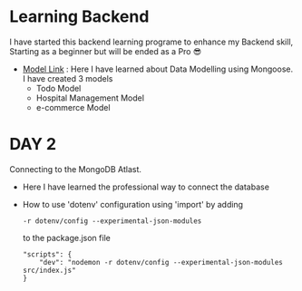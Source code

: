 # Learning Backend

I have started this backend learning programe to enhance my Backend skill, Starting as a beginner but will be ended as a Pro 😎

- [Model Link](https://stackblitz.com/edit/stackblitz-starters-ngdqt2) : Here I have learned about Data Modelling using Mongoose. I have created 3 models 
    - Todo Model
    - Hospital Management Model
    - e-commerce Model

# DAY 2 
Connecting to the MongoDB Atlast.
- Here I have learned the professional way to connect the database
- How to use 'dotenv' configuration using 'import' by adding 
    ```
    -r dotenv/config --experimental-json-modules
    ``` 
    to the package.json file

    ```
    "scripts": {
        "dev": "nodemon -r dotenv/config --experimental-json-modules src/index.js"
    }
    ```